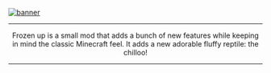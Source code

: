 [![banner](https://media.forgecdn.net/avatars/381/979/637565740198460974.png)](https://www.curseforge.com/minecraft/mc-mods/frozen-up-fabric)

---

<p align="center">
    Frozen up is a small mod that adds a bunch of new features while keeping in mind the classic Minecraft feel. It adds a new adorable fluffy reptile: the chilloo!
</p>

---
